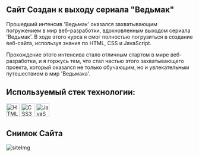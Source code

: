 <h2> Сайт Создан к выходу сериала "Ведьмак"</h2>

Прошедший интенсив 'Ведьмак' оказался захватывающим погружением в мир веб-разработки, вдохновленным выходом сериала 'Ведьмак'.
В ходе этого курса я смог полностью погрузиться в создание веб-сайта, используя знания по HTML, CSS и JavaScript.

Прохождение этого интенсива стало отличным стартом в мире веб-разработки, и я горжусь тем, что стал частью этого захватывающего проекта, который оказался не только обучающим, но и увлекательным путешествием в мир 'Ведьмака'.

<h2>Используемый стек технологии:</h2>
<a href="https://developer.mozilla.org/en-US/docs/Glossary/HTML5" target="_blank" rel="noreferrer"><img src="https://raw.githubusercontent.com/danielcranney/readme-generator/main/public/icons/skills/html5-colored.svg" width="36" height="36" alt="HTML5" /></a>
<a href="https://www.w3schools.com/css/" target="_blank" rel="noreferrer"><img src="https://profilinator.rishav.dev/skills-assets/css3-original-wordmark.svg" width="36" height="36" alt="CSS3" /></a>
<a href="https://developer.mozilla.org/en-US/docs/Web/JavaScript" target="_blank" rel="noreferrer"><img src="https://raw.githubusercontent.com/danielcranney/readme-generator/main/public/icons/skills/javascript-colored.svg" width="36" height="36" alt="JavaScript" /></a>

<h2> Снимок Сайта </h2>

![siteImg](https://github.com/microman92/witcher-intensive/assets/90110834/855e294d-5f20-4469-9a1a-ac57189b1a8d)

